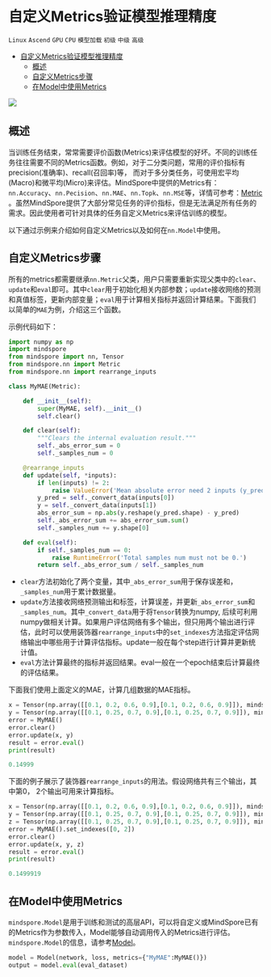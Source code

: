 # 自定义Metrics验证模型推理精度

`Linux` `Ascend` `GPU` `CPU` `模型加载` `初级` `中级` `高级`

<!-- TOC -->

- [自定义Metrics验证模型推理精度](#自定义Metrics验证模型推理精度)
    - [概述](#概述)
    - [自定义Metrics步骤](#自定义Metrics步骤)
    - [在Model中使用Metrics](#在Model中使用Metrics)

<!-- /TOC -->

<a href="https://gitee.com/mindspore/docs/blob/master/docs/mindspore/programming_guide/source_zh_cn/self_define_metric.md" target="_blank"><img src="https://gitee.com/mindspore/docs/raw/master/resource/_static/logo_source.png"></a>
&nbsp;&nbsp;

## 概述

当训练任务结束，常常需要评价函数(Metrics)来评估模型的好坏。不同的训练任务往往需要不同的Metrics函数。例如，对于二分类问题，常用的评价指标有precision(准确率)、recall(召回率)等， 而对于多分类任务，可使用宏平均(Macro)和微平均(Micro)来评估。MindSpore中提供的Metrics有：`nn.Accuracy`、`nn.Pecision`、`nn.MAE`、`nn.Topk`、`nn.MSE`等，详情可参考：[Metric](https://www.mindspore.cn/docs/api/zh-CN/master/api_python/mindspore.nn.html#metrics) 。虽然MindSpore提供了大部分常见任务的评价指标，但是无法满足所有任务的需求。因此使用者可针对具体的任务自定义Metrics来评估训练的模型。

以下通过示例来介绍如何自定义Metrics以及如何在`nn.Model`中使用。

## 自定义Metrics步骤

所有的metrics都需要继承`nn.Metric`父类，用户只需要重新实现父类中的`clear`、`update`和`eval`即可。其中`clear`用于初始化相关内部参数；`update`接收网络的预测和真值标签，更新内部变量；`eval`用于计算相关指标并返回计算结果。下面我们以简单的`MAE`为例，介绍这三个函数。

示例代码如下：

```python
import numpy as np
import mindspore
from mindspore import nn, Tensor
from mindspore.nn import Metric
from mindspore.nn import rearrange_inputs

class MyMAE(Metric):

    def __init__(self):
        super(MyMAE, self).__init__()
        self.clear()

    def clear(self):
        """Clears the internal evaluation result."""
        self._abs_error_sum = 0
        self._samples_num = 0

    @rearrange_inputs
    def update(self, *inputs):
        if len(inputs) != 2:
            raise ValueError('Mean absolute error need 2 inputs (y_pred, y), but got {}'.format(len(inputs)))
        y_pred = self._convert_data(inputs[0])
        y = self._convert_data(inputs[1])
        abs_error_sum = np.abs(y.reshape(y_pred.shape) - y_pred)
        self._abs_error_sum += abs_error_sum.sum()
        self._samples_num += y.shape[0]

    def eval(self):
        if self._samples_num == 0:
            raise RuntimeError('Total samples num must not be 0.')
        return self._abs_error_sum / self._samples_num
```

- `clear`方法初始化了两个变量，其中`_abs_error_sum`用于保存误差和，`_samples_num`用于累计数据量。
- `update`方法接收网络预测输出和标签，计算误差，并更新`_abs_error_sum`和`_samples_num`。其中`_convert_data`用于将`Tensor`转换为numpy, 后续可利用numpy做相关计算。如果用户评估网络有多个输出，但只用两个输出进行评估，此时可以使用装饰器`rearrange_inputs`中的`set_indexes`方法指定评估网络输出中哪些用于计算评估指标。update一般在每个step进行计算并更新统计值。
- `eval`方法计算最终的指标并返回结果。eval一般在一个epoch结束后计算最终的评估结果。

下面我们使用上面定义的MAE，计算几组数据的MAE指标。

```python
x = Tensor(np.array([[0.1, 0.2, 0.6, 0.9],[0.1, 0.2, 0.6, 0.9]]), mindspore.float32)
y = Tensor(np.array([[0.1, 0.25, 0.7, 0.9],[0.1, 0.25, 0.7, 0.9]]), mindspore.float32)
error = MyMAE()
error.clear()
error.update(x, y)
result = error.eval()
print(result)

```

```python
0.14999

```

下面的例子展示了装饰器`rearrange_inputs`的用法。假设网络共有三个输出，其中第0， 2个输出可用来计算指标。

```python
x = Tensor(np.array([[0.1, 0.2, 0.6, 0.9],[0.1, 0.2, 0.6, 0.9]]), mindspore.float32)
y = Tensor(np.array([[0.1, 0.25, 0.7, 0.9],[0.1, 0.25, 0.7, 0.9]]), mindspore.float32)
z = Tensor(np.array([[0.1, 0.25, 0.7, 0.9],[0.1, 0.25, 0.7, 0.9]]), mindspore.float32)
error = MyMAE().set_indexes([0, 2])
error.clear()
error.update(x, y, z)
result = error.eval()
print(result)

```

```python
0.1499919

```

## 在Model中使用Metrics

`mindspore.Model`是用于训练和测试的高层API，可以将自定义或MindSpore已有的Metrics作为参数传入，Model能够自动调用传入的Metrics进行评估。`mindspore.Model`的信息，请参考[Model](https://www.mindspore.cn/docs/api/zh-CN/master/api_python/mindspore/mindspore.Model.html#mindspore.Model)。

```python
model = Model(network, loss, metrics={"MyMAE":MyMAE()})
output = model.eval(eval_dataset)

```


